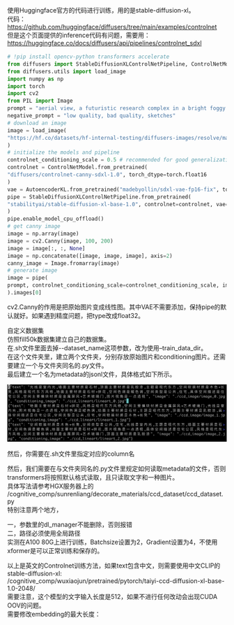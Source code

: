 使用Huggingface官方的代码进行训练，用的是stable-diffusion-xl。  
代码：  
https://github.com/huggingface/diffusers/tree/main/examples/controlnet  
但是这个页面提供的inference代码有问题，需要用：  
https://huggingface.co/docs/diffusers/api/pipelines/controlnet_sdxl  

```python
# !pip install opencv-python transformers accelerate
from diffusers import StableDiffusionXLControlNetPipeline, ControlNetModel, AutoencoderKL
from diffusers.utils import load_image
import numpy as np
import torch
import cv2
from PIL import Image
prompt = "aerial view, a futuristic research complex in a bright foggy jungle, hard lighting"
negative_prompt = "low quality, bad quality, sketches"
# download an image
image = load_image(
"https://hf.co/datasets/hf-internal-testing/diffusers-images/resolve/main/sd_controlnet/hf-logo.png"
)
# initialize the models and pipeline
controlnet_conditioning_scale = 0.5 # recommended for good generalization
controlnet = ControlNetModel.from_pretrained(
"diffusers/controlnet-canny-sdxl-1.0", torch_dtype=torch.float16
)
vae = AutoencoderKL.from_pretrained("madebyollin/sdxl-vae-fp16-fix", torch_dtype=torch.float16)
pipe = StableDiffusionXLControlNetPipeline.from_pretrained(
"stabilityai/stable-diffusion-xl-base-1.0", controlnet=controlnet, vae=vae, torch_dtype=torch.float16
)
pipe.enable_model_cpu_offload()
# get canny image
image = np.array(image)
image = cv2.Canny(image, 100, 200)
image = image[:, :, None]
image = np.concatenate([image, image, image], axis=2)
canny_image = Image.fromarray(image)
# generate image
image = pipe(
prompt, controlnet_conditioning_scale=controlnet_conditioning_scale, image=canny_image
).images[0]
```

cv2.Canny的作用是把原始图片变成线性图。其中VAE不需要添加，保持pipe的默认就好。如果遇到精度问题，把type改成float32。

自定义数据集  
仿照fill50k数据集建立自己的数据集。  
在.sh文件里面去掉--dataset_name这项参数，改为使用–train_data_dir。  
在这个文件夹里，建立两个文件夹，分别存放原始图片和conditioning图片。还需要建立一个与文件夹同名的.py文件。  
最后建立一个名为metadata的jsonl文件，具体格式如下所示。  

![image](https://github.com/RLSNLP/Image-Generation-Examples/blob/main/Background/images/image2023-11-9_15-42-45.png)

然后，你需要在.sh文件里指定对应的column名  

然后，我们需要在与文件夹同名的.py文件里规定如何读取metadata的文件，否则transformers将按照默认格式读取，且只读取文字和一种图片。  
具体写法请参考HGX服务器上的 /cognitive_comp/sunrenliang/decorate_materials/ccd_dataset/ccd_dataset.py  
特别注意两个地方，    

一，参数里的dl_manager不能删除，否则报错  
二，路径必须使用全局路径  
实测在A100 80G上进行训练，Batchsize设置为2，Gradient设置为4，不使用xformer是可以正常训练和保存的。  

以上是英文的Controlnet训练方法，如果text包含中文，则需要使用中文CLIP的stable-diffusion-xl:  
/cognitive_comp/wuxiaojun/pretrained/pytorch/taiyi-ccd-diffusion-xl-base-1.0-2048/  
需要注意，这个模型的文字输入长度是512，如果不进行任何改动会出现CUDA OOV的问题。  
需要修改embedding的最大长度：  
